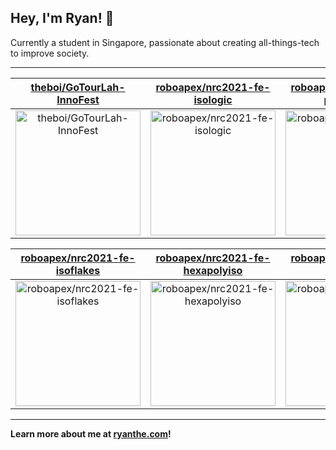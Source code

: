 ## Hey, I'm Ryan! 👋

Currently a student in Singapore, passionate about creating all-things-tech to improve society.

---

| [theboi/GoTourLah-InnoFest](https://github.com/theboi/GoTourLah-InnoFest) | [roboapex/nrc2021-fe-isologic](https://github.com/roboapex/nrc2021-fe-isologic) | [roboapex/nrc2021-fe-polygamy](https://github.com/roboapex/nrc2021-fe-polygamy) |
| :-: | :-: | :-: |
| <a href="https://github.com/theboi/GoTourLah-InnoFest"><img src="https://github.com/theboi/GoTourLah-InnoFest/raw/main/DISPLAY.jpg" alt="theboi/GoTourLah-InnoFest" title="theboi/GoTourLah-InnoFest" width="200" height="200"></a> | <a href="https://github.com/roboapex/nrc2021-fe-isologic"><img src="https://github.com/theboi/theboi/raw/main/DISPLAY.jpg" alt="roboapex/nrc2021-fe-isologic" title="roboapex/nrc2021-fe-isologic" width="200" height="200"></a> | <a href="https://github.com/roboapex/nrc2021-fe-polygamy"><img src="https://github.com/theboi/theboi/raw/main/DISPLAY.jpg" alt="roboapex/nrc2021-fe-polygamy" title="roboapex/nrc2021-fe-polygamy" width="200" height="200"></a> |

| [roboapex/nrc2021-fe-isoflakes](https://github.com/roboapex/nrc2021-fe-isoflakes) | [roboapex/nrc2021-fe-hexapolyiso](https://github.com/roboapex/nrc2021-fe-hexapolyiso) | [roboapex/nrc2021-fe-hexacore](https://github.com/roboapex/nrc2021-fe-hexacore) |
| :-: | :-: | :-: |
| <a href="https://github.com/roboapex/nrc2021-fe-isoflakes"><img src="https://github.com/theboi/theboi/raw/main/DISPLAY.jpg" alt="roboapex/nrc2021-fe-isoflakes" title="roboapex/nrc2021-fe-isoflakes" width="200" height="200"></a> | <a href="https://github.com/roboapex/nrc2021-fe-hexapolyiso"><img src="https://github.com/theboi/theboi/raw/main/DISPLAY.jpg" alt="roboapex/nrc2021-fe-hexapolyiso" title="roboapex/nrc2021-fe-hexapolyiso" width="200" height="200"></a> | <a href="https://github.com/roboapex/nrc2021-fe-hexacore"><img src="https://github.com/theboi/theboi/raw/main/DISPLAY.jpg" alt="roboapex/nrc2021-fe-hexacore" title="roboapex/nrc2021-fe-hexacore" width="200" height="200"></a> |



---

**Learn more about me at [ryanthe.com](https://www.ryanthe.com)!**